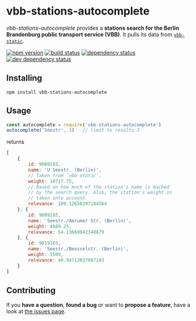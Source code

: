 # vbb-stations-autocomplete

*vbb-stations-autocomplete* provides a **stations search for the Berlin Brandenburg public transport service (VBB)**. It pulls its data from [`vbb-static`](https://github.com/derhuerst/vbb-static).

[![npm version](https://img.shields.io/npm/v/vbb-stations-autocomplete.svg)](https://www.npmjs.com/package/vbb-stations-autocomplete)
[![build status](https://img.shields.io/travis/derhuerst/vbb-stations-autocomplete.svg)](https://travis-ci.org/derhuerst/vbb-stations-autocomplete)
[![dependency status](https://img.shields.io/david/derhuerst/vbb-stations-autocomplete.svg)](https://david-dm.org/derhuerst/vbb-stations-autocomplete)
[![dev dependency status](https://img.shields.io/david/dev/derhuerst/vbb-stations-autocomplete.svg)](https://david-dm.org/derhuerst/vbb-stations-autocomplete#info=devDependencies)



## Installing

```shell
npm install vbb-stations-autocomplete
```



## Usage

```javascript
const autocomplete = require('vbb-stations-autocomplete')
autocomplete('Seestr', 3)   // limit to results 3
```

returns

```javascript
[
	{
		id: 9009103,
		name: 'U Seestr. (Berlin)',
		// Taken from `vbb-static`.
		weight: 10717.75,
		// Based on how much of the station's name is mached
		// by the search query. Also, the station's weight is
		// taken into account.
		relevance: 109.12658297184564
	}, {
		id: 9009105,
		name: 'Seestr./Amrumer Str. (Berlin)',
		weight: 4689.25,
		relevance: 54.13669042340879
	}, {
		id: 9019103,
		name: 'Seestr./Beusselstr. (Berlin)',
		weight: 1509,
		relevance: 40.94712037087183
	}
]
```



## Contributing

If you **have a question**, **found a bug** or want to **propose a feature**, have a look at [the issues page](https://github.com/derhuerst/vbb-stations-autocomplete/issues).
